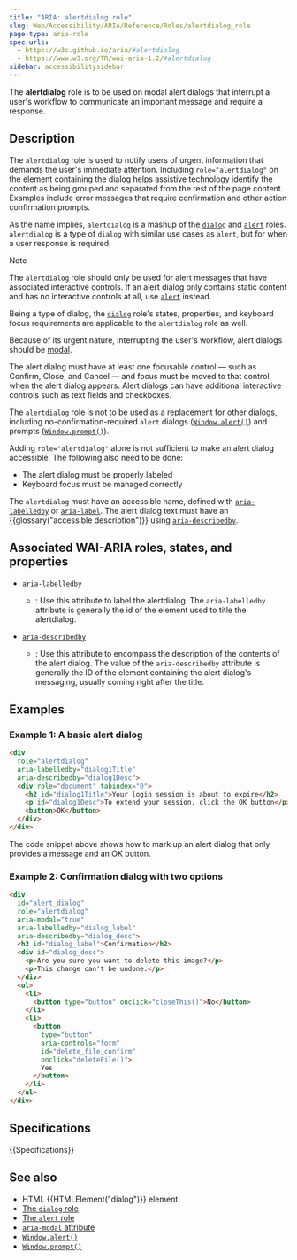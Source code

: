 ```yaml
---
title: "ARIA: alertdialog role"
slug: Web/Accessibility/ARIA/Reference/Roles/alertdialog_role
page-type: aria-role
spec-urls:
  - https://w3c.github.io/aria/#alertdialog
  - https://www.w3.org/TR/wai-aria-1.2/#alertdialog
sidebar: accessibilitysidebar
---
```


The **alertdialog** role is to be used on modal alert dialogs that interrupt a user's workflow to communicate an important message and require a response.

## Description

The `alertdialog` role is used to notify users of urgent information that demands the user's immediate attention. Including `role="alertdialog"` on the element containing the dialog helps assistive technology identify the content as being grouped and separated from the rest of the page content. Examples include error messages that require confirmation and other action confirmation prompts.

As the name implies, `alertdialog` is a mashup of the [`dialog`](/en-US/docs/Web/Accessibility/ARIA/Reference/Roles/dialog_role) and [`alert`](/en-US/docs/Web/Accessibility/ARIA/Reference/Roles/alert_role) roles. `alertdialog` is a type of `dialog` with similar use cases as `alert`, but for when a user response is required.

> [!NOTE]
> The `alertdialog` role should only be used for alert messages that have associated interactive controls. If an alert dialog only contains static content and has no interactive controls at all, use [`alert`](/en-US/docs/Web/Accessibility/ARIA/Reference/Roles/alert_role) instead.

Being a type of dialog, the [`dialog`](/en-US/docs/Web/Accessibility/ARIA/Reference/Roles/dialog_role) role's states, properties, and keyboard focus requirements are applicable to the `alertdialog` role as well.

Because of its urgent nature, interrupting the user's workflow, alert dialogs should be [modal](/en-US/docs/Web/Accessibility/ARIA/Reference/Attributes/aria-modal).

The alert dialog must have at least one focusable control — such as Confirm, Close, and Cancel — and focus must be moved to that control when the alert dialog appears. Alert dialogs can have additional interactive controls such as text fields and checkboxes.

The `alertdialog` role is not to be used as a replacement for other dialogs, including no-confirmation-required `alert` dialogs ([`Window.alert()`](/en-US/docs/Web/API/Window/alert)) and prompts ([`Window.prompt()`](/en-US/docs/Web/API/Window/prompt)).

Adding `role="alertdialog"` alone is not sufficient to make an alert dialog accessible. The following also need to be done:

- The alert dialog must be properly labeled
- Keyboard focus must be managed correctly

The `alertdialog` must have an accessible name, defined with [`aria-labelledby`](/en-US/docs/Web/Accessibility/ARIA/Reference/Attributes/aria-labelledby) or [`aria-label`](/en-US/docs/Web/Accessibility/ARIA/Reference/Attributes/aria-label). The alert dialog text must have an {{glossary("accessible description")}} using [`aria-describedby`](/en-US/docs/Web/Accessibility/ARIA/Reference/Attributes/aria-describedby).

## Associated WAI-ARIA roles, states, and properties

- [`aria-labelledby`](/en-US/docs/Web/Accessibility/ARIA/Reference/Attributes/aria-labelledby)

  - : Use this attribute to label the alertdialog. The `aria-labelledby` attribute is generally the id of the element used to title the alertdialog.

- [`aria-describedby`](/en-US/docs/Web/Accessibility/ARIA/Reference/Attributes/aria-describedby)
  - : Use this attribute to encompass the description of the contents of the alert dialog. The value of the `aria-describedby` attribute is generally the ID of the element containing the alert dialog's messaging, usually coming right after the title.

## Examples

### Example 1: A basic alert dialog

```html
<div
  role="alertdialog"
  aria-labelledby="dialog1Title"
  aria-describedby="dialog1Desc">
  <div role="document" tabindex="0">
    <h2 id="dialog1Title">Your login session is about to expire</h2>
    <p id="dialog1Desc">To extend your session, click the OK button</p>
    <button>OK</button>
  </div>
</div>
```

The code snippet above shows how to mark up an alert dialog that only provides a message and an OK button.

### Example 2: Confirmation dialog with two options

```html
<div
  id="alert_dialog"
  role="alertdialog"
  aria-modal="true"
  aria-labelledby="dialog_label"
  aria-describedby="dialog_desc">
  <h2 id="dialog_label">Confirmation</h2>
  <div id="dialog_desc">
    <p>Are you sure you want to delete this image?</p>
    <p>This change can't be undone.</p>
  </div>
  <ul>
    <li>
      <button type="button" onclick="closeThis()">No</button>
    </li>
    <li>
      <button
        type="button"
        aria-controls="form"
        id="delete_file_confirm"
        onclick="deleteFile()">
        Yes
      </button>
    </li>
  </ul>
</div>
```

## Specifications

{{Specifications}}

## See also

- HTML {{HTMLElement("dialog")}} element
- [The `dialog` role](/en-US/docs/Web/Accessibility/ARIA/Reference/Roles/dialog_role)
- [The `alert` role](/en-US/docs/Web/Accessibility/ARIA/Reference/Roles/alert_role)
- [`aria-modal` attribute](/en-US/docs/Web/Accessibility/ARIA/Reference/Attributes/aria-modal)
- [`Window.alert()`](/en-US/docs/Web/API/Window/alert)
- [`Window.prompt()`](/en-US/docs/Web/API/Window/prompt)
